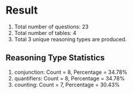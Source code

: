 # Result<br/>
1. Total number of questions: 23<br/>
2. Total number of tables: 4<br/>
3. Total 3 unique reasoning types are produced.<br/>
## **Reasoning Type Statistics**<br/>
1. conjunction: Count = 8, Percentage = 34.78%<br/>
2. quantifiers: Count = 8, Percentage = 34.78%<br/>
3. counting: Count = 7, Percentage = 30.43%<br/>
